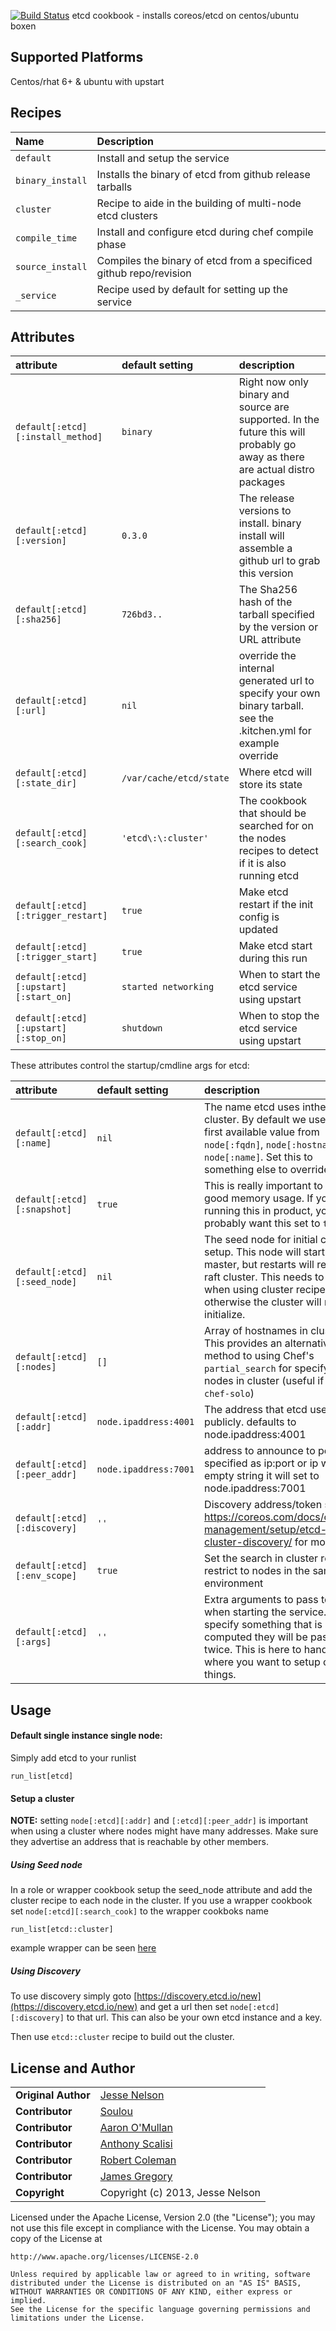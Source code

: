 [![Build Status](https://travis-ci.org/chef-brigade/etcd-cookbook.png)](https://travis-ci.org/chef-brigade/etcd-cookbook)
etcd cookbook - installs coreos/etcd on centos/ubuntu boxen

## Supported Platforms
Centos/rhat 6+ & ubuntu with upstart

## Recipes
| Name | Description |
|:-----|:------------|
| `default` | Install and setup the service
| `binary_install` | Installs the binary of etcd from github release tarballs
| `cluster` | Recipe to aide in the building of multi-node etcd clusters
| `compile_time` | Install and configure etcd during chef compile phase
| `source_install` | Compiles the binary of etcd from a specificed github repo/revision
| `_service` | Recipe used by default for setting up the service

## Attributes

| attribute | default setting | description |
|:---------------------------------|:---------------|:-----------------------------------------|
|`default[:etcd][:install_method]`| `binary` | Right now only binary and source are supported. In the future this will probably go away as there are actual distro packages |
|`default[:etcd][:version]` | `0.3.0` | The release versions to install. binary install will assemble a github url to grab this version |
|`default[:etcd][:sha256]` | `726bd3..` | The Sha256 hash of the tarball specified by the version or URL attribute|
|`default[:etcd][:url]` | `nil` |override the internal generated url to specify your own binary tarball. see the .kitchen.yml for example override |
|`default[:etcd][:state_dir]` | `/var/cache/etcd/state` | Where etcd will store its state |
|`default[:etcd][:search_cook]`| `'etcd\:\:cluster'` | The cookbook that should be searched for on the nodes recipes to detect if it is also running etcd |
|`default[:etcd][:trigger_restart]` | `true` | Make etcd restart if the init config is updated
|`default[:etcd][:trigger_start]` | `true` | Make etcd start during this run
|`default[:etcd][:upstart][:start_on]` | `started networking` | When to start the etcd service using upstart
|`default[:etcd][:upstart][:stop_on]` | `shutdown` | When to stop the etcd service using upstart

These attributes control the startup/cmdline args for etcd:

| attribute | default setting | description |
|:---------------------------------|:---------------|:-----------------------------------------|
|`default[:etcd][:name]`| `nil` | The name etcd uses inthe cluster. By default we use the first available value from `node[:fqdn]`, `node[:hostname]`, or `node[:name]`. Set this to something else to override. |
|`default[:etcd][:snapshot]`| `true` | This is really important to get good memory usage. If you're running this in product, you probably want this set to `true` |
|`default[:etcd][:seed_node]` | `nil` | The seed node for initial cluster setup. This node will start as the master, but restarts will rejoin the raft cluster. This needs to be set when using cluster recipe otherwise the cluster will not initialize.|
|`default[:etcd][:nodes]`| `[]` | Array of hostnames in cluster. This provides an alternative method to using Chef's `partial_search` for specifying nodes in cluster (useful if using `chef-solo`)  |
|`default[:etcd][:addr]` | `node.ipaddress:4001` | The address that etcd uses publicly. defaults to  node.ipaddress:4001
|`default[:etcd][:peer_addr]` | `node.ipaddress:7001` | address to announce to peers specified as ip:port or ip when empty string it will set to node.ipaddress:7001
|`default[:etcd][:discovery]` | `''` | Discovery address/token see: https://coreos.com/docs/cluster-management/setup/etcd-cluster-discovery/ for more info
|`default[:etcd][:env_scope]` | `true` | Set the search in cluster recipe to restrict to nodes in the same environment
|`default[:etcd][:args]`| `''` | Extra arguments to pass to etcd when starting the service. if you specify something that is computed they will be passed twice. This is here to handle where you want to setup other things. |

## Usage
#### Default single instance single node:
Simply add etcd to your runlist
````
run_list[etcd]
````

#### Setup a cluster
__NOTE:__ setting `node[:etcd][:addr]` and `[:etcd][:peer_addr]` is important when using a cluster where nodes might have many addresses. Make sure they advertise an address that is reachable by other members.

##### Using Seed node
In a role or wrapper cookbook setup the seed_node attribute and add the cluster recipe to each node in the cluster.
If you use a wrapper cookbook set `node[:etcd][:search_cook]` to the wrapper cookboks name

````
run_list[etcd::cluster]
````

example wrapper can be seen [here](http://github.com/cloudware-cookbooks/ktc-etcd)

##### Using Discovery
To use discovery simply goto [https://discovery.etcd.io/new](https://discovery.etcd.io/new) and get a url then set `node[:etcd][:discovery]` to that url. This can also be your own etcd instance and a key.

Then use `etcd::cluster` recipe to build out the cluster.


## License and Author

|                      |                                                |
|:---------------------|:-----------------------------------------------|
| **Original Author**  | [Jesse Nelson]( https://github.com/spheromak)  |
| **Contributor**      | [Soulou](https://github.com/Soulou)    |
| **Contributor**      | [Aaron O'Mullan](https://github.com/AaronO)    |
| **Contributor**      | [Anthony Scalisi](https://github.com/scalp42)  |
| **Contributor**      | [Robert Coleman](https://github.com/rjocoleman)|
| **Contributor**      | [James Gregory](https://github.com/jagregory)  |
| **Copyright**        | Copyright (c) 2013, Jesse Nelson               |

Licensed under the Apache License, Version 2.0 (the "License");
you may not use this file except in compliance with the License.
You may obtain a copy of the License at

    http://www.apache.org/licenses/LICENSE-2.0

    Unless required by applicable law or agreed to in writing, software
    distributed under the License is distributed on an "AS IS" BASIS,
    WITHOUT WARRANTIES OR CONDITIONS OF ANY KIND, either express or implied.
    See the License for the specific language governing permissions and
    limitations under the License.

